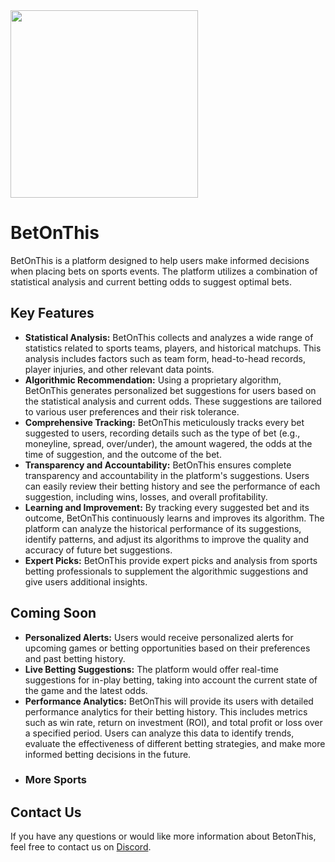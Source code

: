 <img src="https://i.imgur.com/PyFuIjK.png" width="300" height="300">

# BetOnThis

BetOnThis is a platform designed to help users make informed decisions when placing bets on sports events. The platform utilizes a combination of statistical analysis and current betting odds to suggest optimal bets.

## Key Features

- **Statistical Analysis:** BetOnThis collects and analyzes a wide range of statistics related to sports teams, players, and historical matchups. This analysis includes factors such as team form, head-to-head records, player injuries, and other relevant data points.
- **Algorithmic Recommendation:** Using a proprietary algorithm, BetOnThis generates personalized bet suggestions for users based on the statistical analysis and current odds. These suggestions are tailored to various user preferences and their risk tolerance.
- **Comprehensive Tracking:** BetOnThis meticulously tracks every bet suggested to users, recording details such as the type of bet (e.g., moneyline, spread, over/under), the amount wagered, the odds at the time of suggestion, and the outcome of the bet.
- **Transparency and Accountability:** BetOnThis ensures complete transparency and accountability in the platform's suggestions. Users can easily review their betting history and see the performance of each suggestion, including wins, losses, and overall profitability.
- **Learning and Improvement:** By tracking every suggested bet and its outcome, BetOnThis continuously learns and improves its algorithm. The platform can analyze the historical performance of its suggestions, identify patterns, and adjust its algorithms to improve the quality and accuracy of future bet suggestions.
- **Expert Picks:** BetOnThis provide expert picks and analysis from sports betting professionals to supplement the algorithmic suggestions and give users additional insights.

## Coming Soon
- **Personalized Alerts:** Users would receive personalized alerts for upcoming games or betting opportunities based on their preferences and past betting history.
- **Live Betting Suggestions:** The platform would offer real-time suggestions for in-play betting, taking into account the current state of the game and the latest odds.
- **Performance Analytics:**  BetOnThis will provide its users with detailed performance analytics for their betting history. This includes metrics such as win rate, return on investment (ROI), and total profit or loss over a specified period. Users can analyze this data to identify trends, evaluate the effectiveness of different betting strategies, and make more informed betting decisions in the future.
- ### More Sports

## Contact Us

If you have any questions or would like more information about BetonThis, feel free to contact us on [Discord](https://discord.gg/kBjyKv3K).
